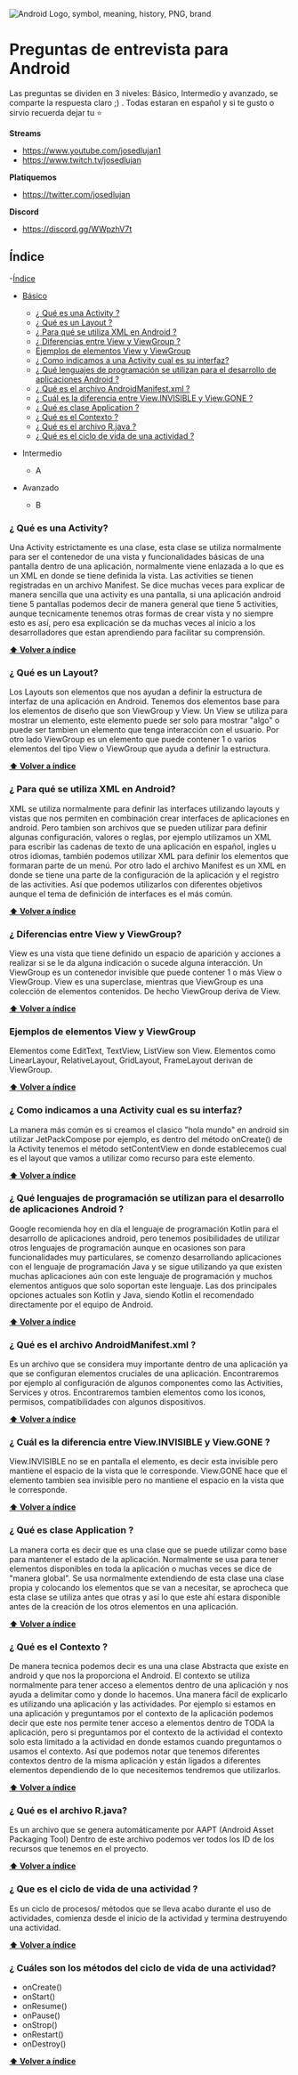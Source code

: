 
![Android Logo, symbol, meaning, history, PNG, brand](https://logos-world.net/wp-content/uploads/2021/08/Android-Logo.png)
# Preguntas de entrevista para Android 
Las preguntas se dividen en 3 niveles: Básico, Intermedio y avanzado, se comparte la respuesta claro ;) . Todas estaran en español y si te gusto o sirvio recuerda dejar tu ⭐

**Streams**  

 - https://www.youtube.com/josedlujan1
 - https://www.twitch.tv/josedlujan 
 
**Platiquemos**
 - https://twitter.com/josedlujan
 
 **Discord**
 
 - https://discord.gg/WWpzhV7t

## Índice
-[Índice](#índice)

 - [Básico](#basico)
	 - [¿ Qué es una Activity ?](#que-es-una-activity)
	 - [¿ Qué es un Layout ?](#que-es-uun-layout)
	 - [¿ Para qué se utiliza XML en Android ?](#para-que-se-utiliza-xml-en-android)
	 - [¿ Diferencias entre View y ViewGroup ?](#diferencias-entre-view-y-viewgroup)
	 - [Ejemplos de elementos View y ViewGroup](#ejemplos-de-elementos-view-viewgroup)
	 - [¿ Como indicamos a una Activity cual es su interfaz?](#como-indicamos-a-una-activity-cual-es-su-interfaz)
	 - [¿ Qué lenguajes de programación se utilizan para el desarrollo de aplicaciones Android ?](#que-lenguajes-de-programacion-se-utilizan-para-el-desarrollo-de-aplicaciones-android)
	 - [¿ Qué es el archivo AndroidManifest.xml ?](#que-es-el-archivo-androidmanifest)
	  - [¿ Cuál es la diferencia entre View.INVISIBLE y View.GONE ?](#cual-es-la-diferencia-entre-viewinvisible-viewgone)
	 - [¿ Qué es clase Application ?](#que-es-clase-application)
	- [¿ Qué es el Contexto ?](#que-es-el-contexto)
	- [¿ Qué es el archivo R.java ?](#que-es-el-archivo-r-java)
    - [¿ Qué es el ciclo de vida de una actividad ?](#que-es-el-ciclo-de-vida-de-una-actividad)


 - Intermedio
	 - A
 - Avanzado
	 - B

### ¿ Qué es una Activity?

Una Activity estrictamente es una clase, esta clase se utiliza normalmente para ser el contenedor de una vista y funcionalidades básicas de una pantalla dentro de una aplicación, normalmente viene enlazada a lo que es un XML en donde se tiene definida la vista. Las activities se tienen registradas en un archivo Manifest. Se dice muchas veces para explicar de manera sencilla que una activity es una pantalla, si una aplicación android tiene 5 pantallas podemos decir de manera general que tiene 5 activities, aunque tecnicamente tenemos otras formas de crear vista y no siempre esto es así, pero esa explicación se da muchas veces al inicio a los desarrolladores que estan aprendiendo para facilitar su comprensión.

**[⬆ Volver a índice](#índice)**

### ¿ Qué es un Layout?
Los Layouts son elementos que nos ayudan a definir la estructura de interfaz de una aplicación en Android. Tenemos dos elementos base para los elementos de diseño que son ViewGroup y View. Un View se utiliza para mostrar un elemento, este elemento puede ser solo para mostrar "algo" o puede ser tambien un elemento que tenga interacción con el usuario. Por otro lado ViewGroup es un elemento que puede contener 1 o varios elementos del tipo View o ViewGroup que ayuda a definir la estructura. 

**[⬆ Volver a índice](#índice)**

### ¿ Para qué se utiliza XML en Android?

XML se utiliza normalmente para definir las interfaces utilizando layouts y vistas que nos permiten en combinación crear interfaces de aplicaciones en android. Pero tambien son archivos que se pueden utilizar para definir algunas configuración, valores o reglas, por ejemplo utilizamos un XML para escribir las cadenas de texto de una aplicación en español, ingles u otros idiomas, también podemos utilizar XML para definir los elementos que formaran parte de un menú. Por otro lado el archivo Manifest es un XML en donde se tiene una parte de la configuración de la aplicación y el registro de las activities. Así que podemos utilizarlos con diferentes objetivos aunque el tema de definición de interfaces es el más común.

**[⬆ Volver a índice](#índice)**

### ¿ Diferencias entre View y ViewGroup?

View es una vista que tiene definido un espacio de aparición y acciones a realizar si se le da alguna indicación o sucede alguna interacción. Un ViewGroup es un contenedor invisible que puede contener 1 o más View o ViewGroup. View es una superclase, mientras que ViewGroup es una colección de elementos contenidos. De hecho ViewGroup deriva de View.

**[⬆ Volver a índice](#índice)**

### Ejemplos de elementos View y ViewGroup

Elementos come EditText, TextView, ListView son View.
Elementos como LinearLayour, RelativeLayout, GridLayout, FrameLayout derivan de ViewGroup.

**[⬆ Volver a índice](#índice)**

### ¿ Como indicamos a una Activity cual es su interfaz?

La manera más común es si creamos el clasico "hola mundo" en android sin utilizar JetPackCompose por ejemplo, es dentro del método onCreate() de la Activity tenemos el método setContentView en donde establecemos cual es el layout que vamos a utilizar como recurso para este elemento.

**[⬆ Volver a índice](#índice)**

### ¿ Qué lenguajes de programación se utilizan para el desarrollo de aplicaciones Android ?

Google recomienda hoy en día el lenguaje de programación Kotlin para el desarrollo de aplicaciones android, pero tenemos posibilidades de utilizar otros lenguajes de programación aunque en ocasiones son para funcionalidades muy particulares, se comenzo desarrollando aplicaciones con el lenguaje de programación Java y se sigue utilizando ya que existen muchas aplicaciones aún con este lenguaje de programación y muchos elementos antiguos que solo soportan este lenguaje. Las dos principales opciones actuales son Kotlin y Java, siendo Kotlin el recomendado directamente por el equipo de Android.

**[⬆ Volver a índice](#índice)**

### ¿ Qué es el archivo AndroidManifest.xml ?

Es un archivo que se considera muy importante dentro de una aplicación ya que se configuran elementos cruciales de una aplicación. Encontraremos por ejemplo al configuración de algunos componentes como las Activities, Services y otros. Encontraremos tambien elementos como los iconos, permisos, compatibilidades con algunos dispositivos.

**[⬆ Volver a índice](#índice)**

### ¿ Cuál es la diferencia entre View.INVISIBLE y View.GONE ?

View.INVISIBLE no se en pantalla el elemento, es decir esta invisible pero mantiene el espacio de la vista que le corresponde. View.GONE hace que el elemento tambien sea invisible pero no mantiene el espacio en la vista que le corresponde.

**[⬆ Volver a índice](#índice)**

### ¿ Qué es clase Application ?

La manera corta es decir que es una clase que se puede utilizar como base para mantener el estado de la aplicación. Normalmente se usa para tener elementos disponibles en toda la aplicación o muchas veces se dice de "manera global". Se usa normalmente extendiendo de esta clase una clase propia y colocando los elementos que se van a necesitar, se aprocheca que esta clase se utiliza antes que otras y así lo que este ahí estara disponible antes de la creación de los otros elementos en una aplicación.

**[⬆ Volver a índice](#índice)**

### ¿ Qué es el Contexto ?

De manera tecnica podemos decir es una una clase Abstracta que existe en android y que nos la proporciona el Android. El contexto se utiliza normalmente para tener acceso a elementos dentro de una aplicación y nos ayuda a delimitar como y donde lo hacemos. Una manera fácil de explicarlo es utilizando una aplicación y las actividades. Por ejemplo si estamos en una aplicación y preguntamos por el contexto de la aplicación podemos decir que este nos permite tener acceso a elementos dentro de TODA la aplicación, pero si preguntamos por el contexto de la actividad el contexto solo esta limitado a la actividad en donde estamos cuando preguntamos o usamos el contexto. Así que podemos notar que tenemos diferentes contextos dentro de la misma aplicación y están ligados a diferentes elementos dependiendo de lo que necesitemos tendremos que utilizarlos.

**[⬆ Volver a índice](#índice)**

### ¿ Qué es el archivo R.java?

Es un archivo que se genera automáticamente por AAPT (Android Asset Packaging Tool) Dentro de este archivo podemos ver todos los ID de los recursos que tenemos en el proyecto.

**[⬆ Volver a índice](#índice)**

### ¿ Que es el ciclo de vida de una actividad ?

Es un ciclo de procesos/ métodos que se lleva acabo durante el uso de actividades, comienza desde el inicio de la actividad y termina destruyendo una actividad.

**[⬆ Volver a índice](#índice)**

### ¿ Cuáles son los métodos del ciclo de vida de una actividad?

* onCreate()
* onStart()
* onResume()
* onPause()
* onStrop()
* onRestart()
* onDestroy()

**[⬆ Volver a índice](#índice)**